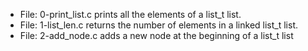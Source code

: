 * File: 0-print_list.c prints all the elements of a list_t list.
* File: 1-list_len.c returns the number of elements in a linked list_t list.
* File: 2-add_node.c adds a new node at the beginning of a list_t list
